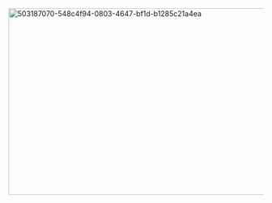 <img width="719" height="369" alt="503187070-548c4f94-0803-4647-bf1d-b1285c21a4ea" src="https://github.com/user-attachments/assets/ee2f4a98-4a71-4087-b594-fbc527e07c82" />
